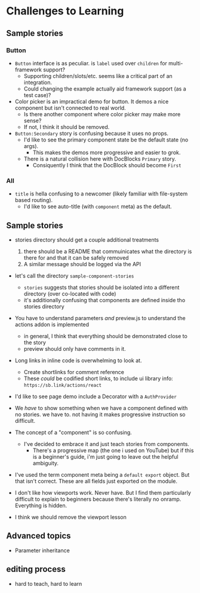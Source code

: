 # Challenges to Learning

## Sample stories

### Button

- `Button` interface is as peculiar. is `label` used over `children` for multi-framework support?
  - Supporting children/slots/etc. seems like a critical part of an integration.
  - Could changing the example actually aid framework support (as a test case)?
- Color picker is an impractical demo for button. It demos a nice component but isn't connected to real world.
  - Is there another component where color picker may make more sense?
  - If not, I think it should be removed.
- `Button:Secondary` story is confusing because it uses no props.
  - I'd like to see the primary component state be the default state (no args).
    - This makes the demos more progressive and easier to grok.
  - There is a natural collision here with DocBlocks `Primary` story.
    - Consiquently I think that the DocBlock should become `First`

### All

- `title` is hella confusing to a newcomer (likely familiar with file-system based routing).
  - I'd like to see auto-title (with `component` meta) as the default.

## Sample stories

- stories directory should get a couple additional treatments
  1. there should be a README that commuinicates what the directory is there for and that it can be safely removed
  2. A similar message should be logged via the API
- let's call the directory `sample-component-stories`
  - `stories` suggests that stories should be isolated into a different directory (over co-located with code)
  - it's additionally confusing that components are defined inside tho stories directory
- You have to understand parameters _and_ preview.js to understand the actions addon is implemented
  - in general, I think that everything should be demonstrated close to the story
  - preview should only have comments in it.
- Long links in inline code is overwhelming to look at.
  - Create shortlinks for comment reference
  - These _could_ be codified short links, to include ui library info: `https://sb.link/actions/react`
- I'd like to see page demo include a Decorator with a `AuthProvider`
- We _have_ to show something when we have a component defined with no stories. we have to. not having it makes progressive instruction so difficult.
- The concept of a "component" is so confusing.
  - I've decided to embrace it and just teach stories from components.
    - There's a progressive map (the one i used on YouTube) but if this is a beginner's guide, i'm just going to leave out the helpful ambiguity.
- I've used the term component meta being a `default export` object. But that isn't correct. These are all fields just exported on the module.

- I don't like how viewports work. Never have. But I find them particularly difficult to explain to beginners because there's literally no onramp. Everything is hidden.
- I think we should remove the viewport lesson

## Advanced topics

- Parameter inheritance

## editing process

- hard to teach, hard to learn
